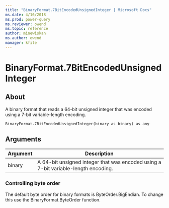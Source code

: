 ```yaml
---
title: "BinaryFormat.7BitEncodedUnsignedInteger | Microsoft Docs"
ms.date: 4/16/2018
ms.prod: power-query
ms.reviewer: owend
ms.topic: reference
author: minewiskan
ms.author: owend
manager: kfile
---
```

# BinaryFormat.7BitEncodedUnsignedInteger

  
## About  
A binary format that reads a 64-bit unsigned integer that was encoded using a 7-bit variable-length encoding.  
  
```  
BinaryFormat.7BitEncodedUnsignedInteger(binary as binary) as any  
```  
  
## Arguments  
  
|Argument|Description|  
|------------|---------------|  
|binary|A 64-bit unsigned integer that was encoded using a 7-bit variable-length encoding.|  
  
### Controlling byte order  
The default byte order for binary formats is ByteOrder.BigEndian.  To change this use the  BinaryFormat.ByteOrder function.  
  
